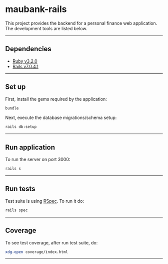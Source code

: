 # maubank-rails

This project provides the backend for a personal finance web application.
The development tools are listed below.

---

## Dependencies

- [Ruby v3.2.0](https://www.ruby-lang.org/en/downloads/)
- [Rails v7.0.4.1](https://guides.rubyonrails.org/getting_started.html)

---

## Set up

First, install the gems required by the application:

```bash
bundle
```

Next, execute the database migrations/schema setup:

```bash
rails db:setup
```

---

## Run application

To run the server on port 3000:

```bash
rails s
```

---

## Run tests

Test suite is using [RSpec](https://rspec.info/). To run it do:

```bash
rails spec
```

---

## Coverage

To see test coverage, after run test suite, do:

```bash
xdg-open coverage/index.html
```

---
